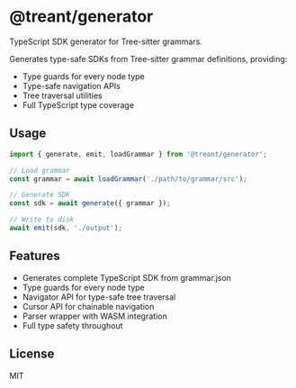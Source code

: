 # @treant/generator

TypeScript SDK generator for Tree-sitter grammars.

Generates type-safe SDKs from Tree-sitter grammar definitions, providing:
- Type guards for every node type
- Type-safe navigation APIs
- Tree traversal utilities
- Full TypeScript type coverage

## Usage

```typescript
import { generate, emit, loadGrammar } from '@treant/generator';

// Load grammar
const grammar = await loadGrammar('./path/to/grammar/src');

// Generate SDK
const sdk = await generate({ grammar });

// Write to disk
await emit(sdk, './output');
```

## Features

- Generates complete TypeScript SDK from grammar.json
- Type guards for every node type
- Navigator API for type-safe tree traversal
- Cursor API for chainable navigation
- Parser wrapper with WASM integration
- Full type safety throughout

## License

MIT
